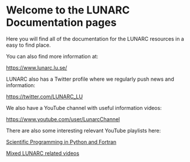 # Welcome to the LUNARC Documentation pages

Here you will find all of the documentation for the LUNARC resources in a easy to find place.

You can also find more information at:

https://www.lunarc.lu.se/

LUNARC also has a Twitter profile where we regularly push news and information:

https://twitter.com/LUNARC_LU

We also have a YouTube channel with useful information videos:

https://www.youtube.com/user/LunarcChannel

There are also some interesting relevant YouTube playlists here:

[Scientific Programming in Python and Fortran](https://www.youtube.com/playlist?list=PLgLiRoLGqjOgPvUlpjkWArTL55JZemeqQ)

[Mixed LUNARC related videos](https://www.youtube.com/playlist?list=PLgLiRoLGqjOh51-QFmU-HvV7wWq0xLBmv)

